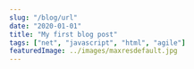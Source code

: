 ```yaml
---
slug: "/blog/url"
date: "2020-01-01"
title: "My first blog post"
tags: ["net", "javascript", "html", "agile"]
featuredImage: ../images/maxresdefault.jpg
---
```

